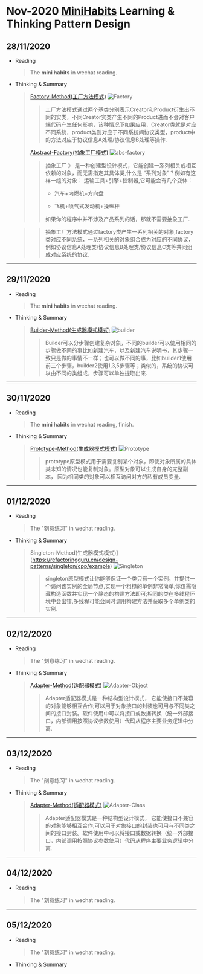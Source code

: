 # Nov-2020 [MiniHabits](./miniHabit.md) Learning & Thinking Pattern Design

## 28/11/2020

+ Reading
  > The **mini habits** in wechat reading.

+ Thinking & Summary
  > [Factory-Method(工厂方法模式)](https://refactoringguru.cn/design-patterns/factory-method/cpp/example)
  ![Factory](./DesignPattern/factory-method.png)
  >>工厂方法模式通过两个基类分别表示Creator和Product衍生出不同的实类，不同Creator实类产生不同的Product进而不会对客户端代码产生任何影响，该种情况下如果应用，Creator类就是对应不同系统，product类则对应于不同系统间协议类型，product中的方法对应于协议信息A处理/协议信息B处理等操作.
  >>
  > [Abstract-Factory(抽象工厂模式)](https://refactoringguru.cn/design-patterns/abstract-factory/cpp/example)
  ![abs-factory](./DesignPattern/abstract-factory-method.png)
  >>抽象工厂 》 是一种创建型设计模式，它能创建一系列相关或相互依赖的对象，而无需指定其具体类,什么是 “系列对象”？例如有这样一组的对象： ​ 运输工具+引擎+控制器,它可能会有几个变体：
  >>
  >> + 汽车+内燃机+方向盘
  >>
  >> + 飞机+喷气式发动机+操纵杆
  >>
  >> 如果你的程序中并不涉及产品系列的话，那就不需要抽象工厂.
  
  >> 抽象工厂方法模式通过factory类产生一系列相关的对象,factory类对应不同系统，一系列相关的对象组合成为对应的不同协议，例如协议信息A处理类/协议信息B处理类/协议信息C类等共同组成对应系统的协议.

***********************************

## 29/11/2020

+ Reading
  > The **mini habits** in wechat reading.

+ Thinking & Summary
  > [Builder-Method(生成器模式模式)](https://refactoringguru.cn/design-patterns/builder/cpp/example)
  ![builder](./DesignPattern/builder.png)
  >>Builder可以分步骤创建复杂对象，不同的builder可以使用相同的步骤做不同的事比如新建汽车，以及新建汽车说明书，其步骤一致只是做的事情不一样；也可以做不同的事，比如builder1使用前三个步骤，builder2使用1,3,5步骤等；类似的，系统的协议可以由不同的类组成，步骤可以单独提取出来.

***********************************

## 30/11/2020

+ Reading
  > The **mini habits** in wechat reading, finish.

+ Thinking & Summary
  > [Prototype-Method(生成器模式模式)](https://refactoringguru.cn/design-patterns/prototype/cpp/example)
  ![Prototype](./DesignPattern/prototype.png)
  >>prototype原型模式用于需要复制某个对象，即使对象所属的具体类未知的情况也能复制对象。原型对象可以生成自身的完整副本， 因为相同类的对象可以相互访问对方的私有成员变量.
  
***********************************

## 01/12/2020

+ Reading
  > The "刻意练习" in wechat reading.

+ Thinking & Summary
  > Singleton-Method(生成器模式模式)](https://refactoringguru.cn/design-patterns/singleton/cpp/example)
  ![Singleton](./DesignPattern/singleton.png)
  >>singleton原型模式让你能够保证一个类只有一个实例，并提供一个访问该实例的全局节点,实现一个粗糙的单例非常简单,你仅需隐藏构造函数并实现一个静态的构建方法即可;相同的类在多线程环境中会出错,多线程可能会同时调用构建方法并获取多个单例类的实例.

***********************************

## 02/12/2020

+ Reading
  > The "刻意练习" in wechat reading.
+ Thinking & Summary
  > [Adapter-Method(适配器模式)](https://refactoringguru.cn/design-patterns/adapter/cpp/example)
  ![Adapter-Object](./DesignPattern/structure-object-adapter.png)
  >> Adapter适配器模式是一种结构型设计模式， 它能使接口不兼容的对象能够相互合作;可以用于对象接口的封装也可用与不同类之间的接口封装。软件使用中可以将接口或数据转换（统一外部接口，内部调用按照协议参数使用）代码从程序主要业务逻辑中分离.

***********************************

## 03/12/2020

+ Reading
  > The "刻意练习" in wechat reading.
+ Thinking & Summary
  > [Adapter-Method(适配器模式)](https://refactoringguru.cn/design-patterns/adapter/cpp/example)
  ![Adapter-Class](./DesignPattern/structure-class-adapter.png)
  >> Adapter适配器模式是一种结构型设计模式， 它能使接口不兼容的对象能够相互合作;可以用于对象接口的封装也可用与不同类之间的接口封装。软件使用中可以将接口或数据转换（统一外部接口，内部调用按照协议参数使用）代码从程序主要业务逻辑中分离.

***********************************

## 04/12/2020

+ Reading
  > The "刻意练习" in wechat reading.

***********************************

## 05/12/2020

+ Reading
  > The "刻意练习" in wechat reading.
+ Thinking & Summary